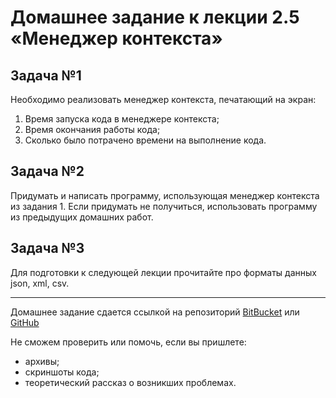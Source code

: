  # Домашнее задание к лекции 2.5 «Менеджер контекста»

## Задача №1
Необходимо реализовать менеджер контекста, печатающий на экран:
1. Время запуска кода в менеджере контекста;
2. Время окончания работы кода;
3. Сколько было потрачено времени на выполнение кода.

## Задача №2
Придумать и написать программу, использующая менеджер контекста из задания 1.
Если придумать не получиться, использовать программу из предыдущих домашних работ.

## Задача №3
Для подготовки к следующей лекции прочитайте про форматы данных json, xml, csv.

---
Домашнее задание сдается ссылкой на репозиторий [BitBucket](https://bitbucket.org/) или [GitHub](https://github.com/)

Не сможем проверить или помочь, если вы пришлете:
* архивы;
* скриншоты кода;
* теоретический рассказ о возникших проблемах.